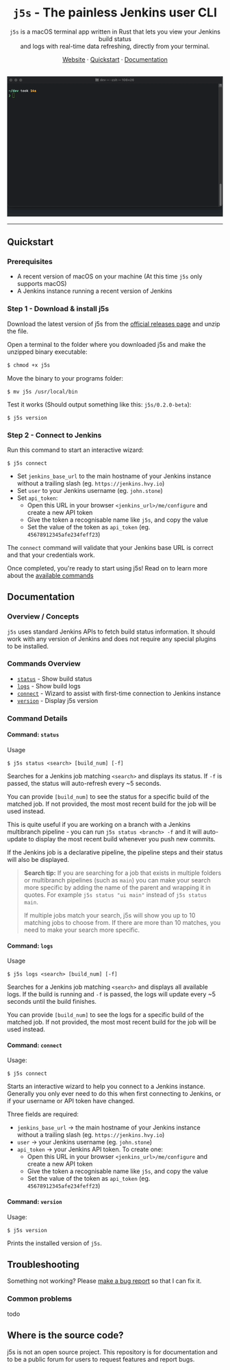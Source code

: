 <h1 align="center"><code>j5s</code> - The painless Jenkins user CLI</h1>

<p align="center">
  <!--<img src="assets/preview.png" alt="j5s-logo" width="120px" height="120px"/>
  <br>-->
  <code>j5s</code> is a macOS terminal app written in Rust that lets you view your Jenkins build status<br>
    and logs with real-time data refreshing, directly from your terminal.
  <br>
</p>

<p align="center">
  <a href="https://j5s.hvy.io">Website</a>
  ·
  <a href="#quickstart">Quickstart</a>
  ·
  <a href="#documentation">Documentation</a>
  <br>
  <br>
</p>

<p align="center">
  <img
    width="600"
    src="https://raw.githubusercontent.com/HvyIndustries/j5s/master/assets/j5s-preview1.gif"
    alt="Demo of j5s running in the terminal"
  />
</p>

<hr>


## Quickstart

### Prerequisites

- A recent version of macOS on your machine (At this time `j5s` only supports macOS)
- A Jenkins instance running a recent version of Jenkins 

### Step 1 - Download & install j5s

Download the latest version of j5s from the [official releases page](https://github.com/HvyIndustries/j5s/releases) and unzip the file.

Open a terminal to the folder where you downloaded j5s and make the unzipped binary executable:
```bash
$ chmod +x j5s
```

Move the binary to your programs folder:
```
$ mv j5s /usr/local/bin
```

Test it works (Should output something like this: `j5s/0.2.0-beta`):
```
$ j5s version
```

### Step 2 - Connect to Jenkins

Run this command to start an interactive wizard:
```
$ j5s connect
```

* Set `jenkins_base_url` to the main hostname of your Jenkins instance without a trailing slash (eg. `https://jenkins.hvy.io`)
* Set `user` to your Jenkins username (eg. `john.stone`)
* Set `api_token`:
  * Open this URL in your browser `<jenkins_url>/me/configure` and create a new API token
  * Give the token a recognisable name like `j5s`, and copy the value
  * Set the value of the token as `api_token` (eg. `45678912345afe234feff23`)

The `connect` command will validate that your Jenkins base URL is correct and that your credentials work.

Once completed, you're ready to start using j5s! Read on to learn more about the [available commands](#commands-overview)


## Documentation

### Overview / Concepts

`j5s` uses standard Jenkins APIs to fetch build status information. It should work with any version of Jenkins and does not require any special plugins to be installed.


### Commands Overview

* [`status`](#command-status) - Show build status
* [`logs`](#command-logs) - Show build logs
* [`connect`](#command-connect) - Wizard to assist with first-time connection to Jenkins instance
* [`version`](#command-version) - Display j5s version


### Command Details

#### Command: `status`

Usage
```
$ j5s status <search> [build_num] [-f]
```

Searches for a Jenkins job matching `<search>` and displays its status. If `-f` is passed, the status will auto-refresh every ~5 seconds.

You can provide `[build_num]` to see the status for a specific build of the matched job. If not provided, the most most recent build for the job will be used instead.

This is quite useful if you are working on a branch with a Jenkins multibranch pipeline - you can run `j5s status <branch> -f` and it will auto-update to display the most recent build whenever you push new commits.

If the Jenkins job is a declarative pipeline, the pipeline steps and their status will also be displayed.

> **Search tip:** If you are searching for a job that exists in multiple folders or multibranch pipelines (such as `main`) you can make your search more specific by adding the name of the parent and wrapping it in quotes. For example `j5s status "ui main"` instead of `j5s status main`.
>
> If multiple jobs match your search, j5s will show you up to 10 matching jobs to choose from. If there are more than 10 matches, you need to make your search more specific.


#### Command: `logs`

Usage
```
$ j5s logs <search> [build_num] [-f]
```

Searches for a Jenkins job matching `<search>` and displays all available logs. If the build is running and `-f` is passed, the logs will update every ~5 seconds until the build finishes.

You can provide `[build_num]` to see the logs for a specific build of the matched job. If not provided, the most most recent build for the job will be used instead.


#### Command: `connect`

Usage:
```
$ j5s connect
```

Starts an interactive wizard to help you connect to a Jenkins instance. Generally you only ever need to do this when first connecting to Jenkins, or if your username or API token have changed.

Three fields are required:
* `jenkins_base_url` -> the main hostname of your Jenkins instance without a trailing slash (eg. `https://jenkins.hvy.io`)
* `user` -> your Jenkins username (eg. `john.stone`)
* `api_token` -> your Jenkins API token. To create one:
  * Open this URL in your browser `<jenkins_url>/me/configure` and create a new API token
  * Give the token a recognisable name like `j5s`, and copy the value
  * Set the value of the token as `api_token` (eg. `45678912345afe234feff23`)


#### Command: `version`

Usage:
```
$ j5s version
```

Prints the installed version of `j5s`.


## Troubleshooting

Something not working? Please [make a bug report](https://github.com/HvyIndustries/j5s/issues/new/choose) so that I can fix it.

### Common problems

todo


## Where is the source code?

j5s is not an open source project. This repository is for documentation and to be a public forum for users to request features and report bugs.

